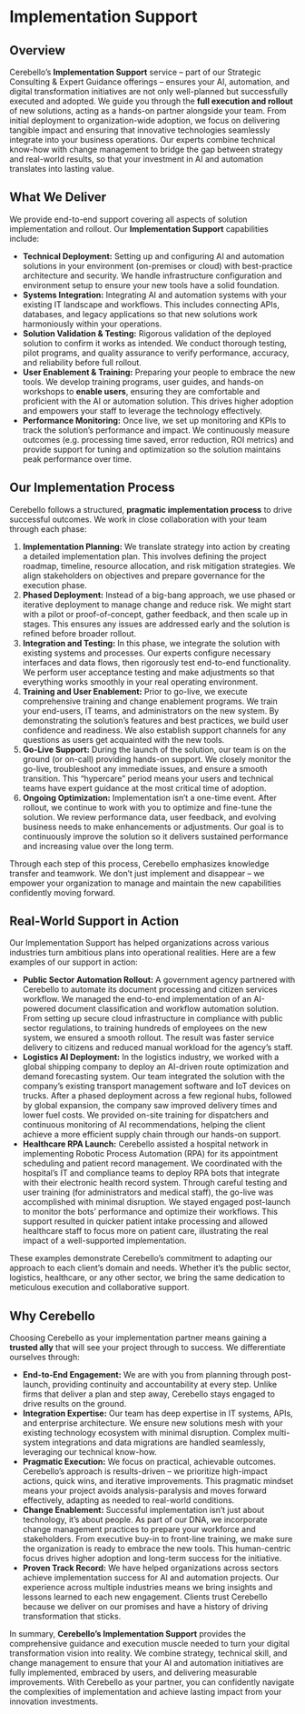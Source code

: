 # Implementation Support

## Overview

Cerebello’s **Implementation Support** service – part of our Strategic Consulting & Expert Guidance offerings – ensures your AI, automation, and digital transformation initiatives are not only well-planned but successfully executed and adopted. We guide you through the **full execution and rollout** of new solutions, acting as a hands-on partner alongside your team. From initial deployment to organization-wide adoption, we focus on delivering tangible impact and ensuring that innovative technologies seamlessly integrate into your business operations. Our experts combine technical know-how with change management to bridge the gap between strategy and real-world results, so that your investment in AI and automation translates into lasting value.

## What We Deliver

We provide end-to-end support covering all aspects of solution implementation and rollout. Our **Implementation Support** capabilities include:

- **Technical Deployment:** Setting up and configuring AI and automation solutions in your environment (on-premises or cloud) with best-practice architecture and security. We handle infrastructure configuration and environment setup to ensure your new tools have a solid foundation.
- **Systems Integration:** Integrating AI and automation systems with your existing IT landscape and workflows. This includes connecting APIs, databases, and legacy applications so that new solutions work harmoniously within your operations.
- **Solution Validation & Testing:** Rigorous validation of the deployed solution to confirm it works as intended. We conduct thorough testing, pilot programs, and quality assurance to verify performance, accuracy, and reliability before full rollout.
- **User Enablement & Training:** Preparing your people to embrace the new tools. We develop training programs, user guides, and hands-on workshops to **enable users**, ensuring they are comfortable and proficient with the AI or automation solution. This drives higher adoption and empowers your staff to leverage the technology effectively.
- **Performance Monitoring:** Once live, we set up monitoring and KPIs to track the solution’s performance and impact. We continuously measure outcomes (e.g. processing time saved, error reduction, ROI metrics) and provide support for tuning and optimization so the solution maintains peak performance over time.

## Our Implementation Process

Cerebello follows a structured, **pragmatic implementation process** to drive successful outcomes. We work in close collaboration with your team through each phase:

1. **Implementation Planning:** We translate strategy into action by creating a detailed implementation plan. This involves defining the project roadmap, timeline, resource allocation, and risk mitigation strategies. We align stakeholders on objectives and prepare governance for the execution phase.
2. **Phased Deployment:** Instead of a big-bang approach, we use phased or iterative deployment to manage change and reduce risk. We might start with a pilot or proof-of-concept, gather feedback, and then scale up in stages. This ensures any issues are addressed early and the solution is refined before broader rollout.
3. **Integration and Testing:** In this phase, we integrate the solution with existing systems and processes. Our experts configure necessary interfaces and data flows, then rigorously test end-to-end functionality. We perform user acceptance testing and make adjustments so that everything works smoothly in your real operating environment.
4. **Training and User Enablement:** Prior to go-live, we execute comprehensive training and change enablement programs. We train your end-users, IT teams, and administrators on the new system. By demonstrating the solution’s features and best practices, we build user confidence and readiness. We also establish support channels for any questions as users get acquainted with the new tools.
5. **Go-Live Support:** During the launch of the solution, our team is on the ground (or on-call) providing hands-on support. We closely monitor the go-live, troubleshoot any immediate issues, and ensure a smooth transition. This “hypercare” period means your users and technical teams have expert guidance at the most critical time of adoption.
6. **Ongoing Optimization:** Implementation isn’t a one-time event. After rollout, we continue to work with you to optimize and fine-tune the solution. We review performance data, user feedback, and evolving business needs to make enhancements or adjustments. Our goal is to continuously improve the solution so it delivers sustained performance and increasing value over the long term.

Through each step of this process, Cerebello emphasizes knowledge transfer and teamwork. We don’t just implement and disappear – we empower your organization to manage and maintain the new capabilities confidently moving forward.

## Real-World Support in Action

Our Implementation Support has helped organizations across various industries turn ambitious plans into operational realities. Here are a few examples of our support in action:

- **Public Sector Automation Rollout:** A government agency partnered with Cerebello to automate its document processing and citizen services workflow. We managed the end-to-end implementation of an AI-powered document classification and workflow automation solution. From setting up secure cloud infrastructure in compliance with public sector regulations, to training hundreds of employees on the new system, we ensured a smooth rollout. The result was faster service delivery to citizens and reduced manual workload for the agency’s staff.
- **Logistics AI Deployment:** In the logistics industry, we worked with a global shipping company to deploy an AI-driven route optimization and demand forecasting system. Our team integrated the solution with the company’s existing transport management software and IoT devices on trucks. After a phased deployment across a few regional hubs, followed by global expansion, the company saw improved delivery times and lower fuel costs. We provided on-site training for dispatchers and continuous monitoring of AI recommendations, helping the client achieve a more efficient supply chain through our hands-on support.
- **Healthcare RPA Launch:** Cerebello assisted a hospital network in implementing Robotic Process Automation (RPA) for its appointment scheduling and patient record management. We coordinated with the hospital’s IT and compliance teams to deploy RPA bots that integrate with their electronic health record system. Through careful testing and user training (for administrators and medical staff), the go-live was accomplished with minimal disruption. We stayed engaged post-launch to monitor the bots’ performance and optimize their workflows. This support resulted in quicker patient intake processing and allowed healthcare staff to focus more on patient care, illustrating the real impact of a well-supported implementation.

These examples demonstrate Cerebello’s commitment to adapting our approach to each client’s domain and needs. Whether it’s the public sector, logistics, healthcare, or any other sector, we bring the same dedication to meticulous execution and collaborative support.

## Why Cerebello

Choosing Cerebello as your implementation partner means gaining a **trusted ally** that will see your project through to success. We differentiate ourselves through:

- **End-to-End Engagement:** We are with you from planning through post-launch, providing continuity and accountability at every step. Unlike firms that deliver a plan and step away, Cerebello stays engaged to drive results on the ground.
- **Integration Expertise:** Our team has deep expertise in IT systems, APIs, and enterprise architecture. We ensure new solutions mesh with your existing technology ecosystem with minimal disruption. Complex multi-system integrations and data migrations are handled seamlessly, leveraging our technical know-how.
- **Pragmatic Execution:** We focus on practical, achievable outcomes. Cerebello’s approach is results-driven – we prioritize high-impact actions, quick wins, and iterative improvements. This pragmatic mindset means your project avoids analysis-paralysis and moves forward effectively, adapting as needed to real-world conditions.
- **Change Enablement:** Successful implementation isn’t just about technology, it’s about people. As part of our DNA, we incorporate change management practices to prepare your workforce and stakeholders. From executive buy-in to front-line training, we make sure the organization is ready to embrace the new tools. This human-centric focus drives higher adoption and long-term success for the initiative.
- **Proven Track Record:** We have helped organizations across sectors achieve implementation success for AI and automation projects. Our experience across multiple industries means we bring insights and lessons learned to each new engagement. Clients trust Cerebello because we deliver on our promises and have a history of driving transformation that sticks.

In summary, **Cerebello’s Implementation Support** provides the comprehensive guidance and execution muscle needed to turn your digital transformation vision into reality. We combine strategy, technical skill, and change management to ensure that your AI and automation initiatives are fully implemented, embraced by users, and delivering measurable improvements. With Cerebello as your partner, you can confidently navigate the complexities of implementation and achieve lasting impact from your innovation investments.

